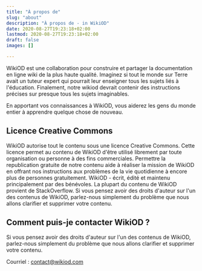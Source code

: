```yaml
---
title: "À propos de"
slug: "about"
description: "À propos de - in WikiOD"
date: 2020-08-27T19:23:18+02:00
lastmod: 2020-08-27T19:23:18+02:00
draft: false
images: []

---
```

WikiOD est une collaboration pour construire et partager la documentation en ligne wiki de la plus haute qualité. Imaginez si tout le monde sur Terre avait un tuteur expert qui pourrait leur enseigner tous les sujets liés à l'éducation. Finalement, notre wikiod devrait contenir des instructions précises sur presque tous les sujets imaginables.

En apportant vos connaissances à WikiOD, vous aiderez les gens du monde entier à apprendre quelque chose de nouveau.

## Licence Creative Commons

WikiOD autorise tout le contenu sous une licence Creative Commons. Cette licence permet au contenu de WikiOD d'être utilisé librement par toute organisation ou personne à des fins commerciales. Permettre la republication gratuite de notre contenu aide à réaliser la mission de WikiOD en offrant nos instructions aux problèmes de la vie quotidienne à encore plus de personnes gratuitement. WikiOD - écrit, édité et maintenu principalement par des bénévoles. La plupart du contenu de WikiOD provient de StackOverflow. Si vous pensez avoir des droits d'auteur sur l'un des contenus de WikiOD, parlez-nous simplement du problème que nous allons clarifier et supprimer votre contenu.

## Comment puis-je contacter WikiOD ?

Si vous pensez avoir des droits d'auteur sur l'un des contenus de WikiOD, parlez-nous simplement du problème que nous allons clarifier et supprimer votre contenu.

Courriel : contact@wikiod.com